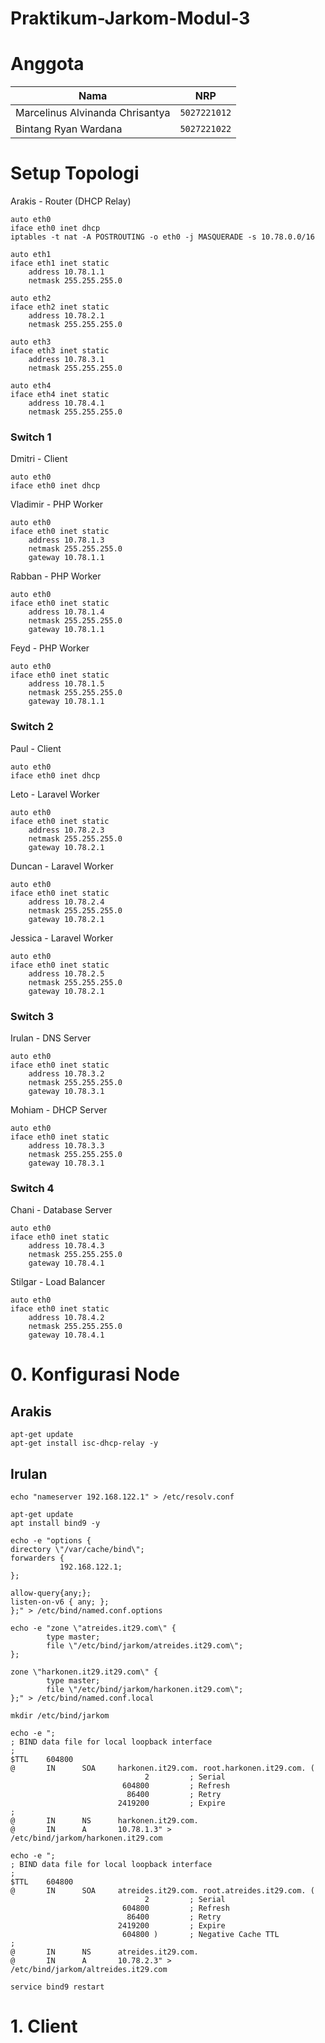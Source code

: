 # Praktikum-Jarkom-Modul-3

# Anggota

| Nama                            | NRP          |
| ------------------------------- | ------------ |
| Marcelinus Alvinanda Chrisantya | `5027221012` |
| Bintang Ryan Wardana            | `5027221022` |


# Setup Topologi

Arakis - Router (DHCP Relay)

```
auto eth0
iface eth0 inet dhcp
iptables -t nat -A POSTROUTING -o eth0 -j MASQUERADE -s 10.78.0.0/16

auto eth1
iface eth1 inet static
	address 10.78.1.1
	netmask 255.255.255.0

auto eth2
iface eth2 inet static
	address 10.78.2.1
	netmask 255.255.255.0

auto eth3
iface eth3 inet static
	address 10.78.3.1
	netmask 255.255.255.0

auto eth4
iface eth4 inet static
	address 10.78.4.1
	netmask 255.255.255.0
```

### Switch 1

Dmitri - Client

```
auto eth0
iface eth0 inet dhcp
```

Vladimir - PHP Worker

```
auto eth0
iface eth0 inet static
	address 10.78.1.3
	netmask 255.255.255.0
	gateway 10.78.1.1
```

Rabban - PHP Worker

```
auto eth0
iface eth0 inet static
	address 10.78.1.4
	netmask 255.255.255.0
	gateway 10.78.1.1
```

Feyd - PHP Worker

```
auto eth0
iface eth0 inet static
	address 10.78.1.5
	netmask 255.255.255.0
	gateway 10.78.1.1
```

### Switch 2

Paul - Client

```
auto eth0
iface eth0 inet dhcp
```

Leto - Laravel Worker

```
auto eth0
iface eth0 inet static
	address 10.78.2.3
	netmask 255.255.255.0
	gateway 10.78.2.1
```

Duncan - Laravel Worker

```
auto eth0
iface eth0 inet static
	address 10.78.2.4
	netmask 255.255.255.0
	gateway 10.78.2.1
```

Jessica - Laravel Worker

```
auto eth0
iface eth0 inet static
	address 10.78.2.5
	netmask 255.255.255.0
	gateway 10.78.2.1
```

### Switch 3

Irulan - DNS Server

```
auto eth0
iface eth0 inet static
	address 10.78.3.2
	netmask 255.255.255.0
	gateway 10.78.3.1
```


Mohiam - DHCP Server

```
auto eth0
iface eth0 inet static
	address 10.78.3.3
	netmask 255.255.255.0
	gateway 10.78.3.1
```

### Switch 4

Chani - Database Server

```
auto eth0
iface eth0 inet static
	address 10.78.4.3
	netmask 255.255.255.0
	gateway 10.78.4.1
```

Stilgar - Load Balancer 

```
auto eth0
iface eth0 inet static
	address 10.78.4.2
	netmask 255.255.255.0
	gateway 10.78.4.1
```

# 0. Konfigurasi Node

## Arakis 

```
apt-get update
apt-get install isc-dhcp-relay -y
```

## Irulan

```
echo "nameserver 192.168.122.1" > /etc/resolv.conf

apt-get update
apt install bind9 -y

echo -e "options {
directory \"/var/cache/bind\";
forwarders {
           192.168.122.1;
};

allow-query{any;};
listen-on-v6 { any; };
};" > /etc/bind/named.conf.options

echo -e "zone \"atreides.it29.com\" {
        type master;
        file \"/etc/bind/jarkom/atreides.it29.com\";
};

zone \"harkonen.it29.it29.com\" {
        type master;
        file \"/etc/bind/jarkom/harkonen.it29.com\";
};" > /etc/bind/named.conf.local

mkdir /etc/bind/jarkom

echo -e ";
; BIND data file for local loopback interface
;
$TTL    604800
@       IN      SOA     harkonen.it29.com. root.harkonen.it29.com. (
                              2         ; Serial
                         604800         ; Refresh
                          86400         ; Retry
                        2419200         ; Expire
;
@       IN      NS      harkonen.it29.com.
@       IN      A       10.78.1.3" > /etc/bind/jarkom/harkonen.it29.com

echo -e ";
; BIND data file for local loopback interface
;
$TTL    604800
@       IN      SOA     atreides.it29.com. root.atreides.it29.com. (
                              2         ; Serial
                         604800         ; Refresh
                          86400         ; Retry
                        2419200         ; Expire
                         604800 )       ; Negative Cache TTL
;
@       IN      NS      atreides.it29.com.
@       IN      A       10.78.2.3" > /etc/bind/jarkom/altreides.it29.com

service bind9 restart                    
```

# 1. Client
